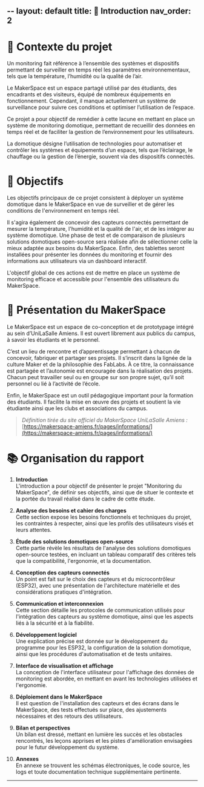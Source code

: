 --
layout: default
title: 🏁 Introduction
nav_order: 2
---

# 🧭 Contexte du projet

Un monitoring fait référence à l’ensemble des systèmes et dispositifs permettant de surveiller en temps réel les paramètres environnementaux, tels que la température, l’humidité ou la qualité de l’air.

Le MakerSpace est un espace partagé utilisé par des étudiants, des encadrants et des visiteurs, équipé de nombreux équipements en fonctionnement. Cependant, il manque actuellement un système de surveillance pour suivre ces conditions et optimiser l’utilisation de l’espace.

Ce projet a pour objectif de remédier à cette lacune en mettant en place un système de monitoring domotique, permettant de recueillir des données en temps réel et de faciliter la gestion de l’environnement pour les utilisateurs.

La domotique désigne l’utilisation de technologies pour automatiser et contrôler les systèmes et équipements d’un espace, tels que l’éclairage, le chauffage ou la gestion de l’énergie, souvent via des dispositifs connectés.

# 🎯 Objectifs

Les objectifs principaux de ce projet consistent à déployer un système domotique dans le MakerSpace en vue de surveiller et de gérer les conditions de l'environnement en temps réel. 

Il s'agira également de concevoir des capteurs connectés permettant de mesurer la température, l'humidité et la qualité de l'air, et de les intégrer au système domotique. Une phase de test et de comparaison de plusieurs solutions domotiques open-source sera réalisée afin de sélectionner celle la mieux adaptée aux besoins du MakerSpace. Enfin, des tablettes seront installées pour présenter les données du monitoring et fournir des informations aux utilisateurs via un dashboard interactif. 

L'objectif global de ces actions est de mettre en place un système de monitoring efficace et accessible pour l'ensemble des utilisateurs du MakerSpace.

# 🧰 Présentation du MakerSpace

Le MakerSpace est un espace de co-conception et de prototypage intégré au sein d’UniLaSalle Amiens. Il est ouvert librement aux publics du campus, à savoir les étudiants et le personnel.

C’est un lieu de rencontre et d’apprentissage permettant à chacun de concevoir, fabriquer et partager ses projets. Il s’inscrit dans la lignée de la culture Maker et de la philosophie des FabLabs. À ce titre, la connaissance est partagée et l’autonomie est encouragée dans la réalisation des projets. Chacun peut travailler seul ou en groupe sur son propre sujet, qu’il soit personnel ou lié à l’activité de l’école.

Enfin, le MakerSpace est un outil pédagogique important pour la formation des étudiants. Il facilite la mise en œuvre des projets et soutient la vie étudiante ainsi que les clubs et associations du campus.

> *Définition tirée du site officiel du MakerSpace UniLaSalle Amiens :*  
> [https://makerspace-amiens.fr/pages/informations/](https://makerspace-amiens.fr/pages/informations/)

# 📚 Organisation du rapport

1. **Introduction**  
L'introduction a pour objectif de présenter le projet "Monitoring du MakerSpace", de définir ses objectifs, ainsi que de situer le contexte et la portée du travail réalisé dans le cadre de cette étude.

2. **Analyse des besoins et cahier des charges**  
Cette section expose les besoins fonctionnels et techniques du projet, les contraintes à respecter, ainsi que les profils des utilisateurs visés et leurs attentes.

3. **Étude des solutions domotiques open-source**  
Cette partie révèle les résultats de l'analyse des solutions domotiques open-source testées, en incluant un tableau comparatif des critères tels que la compatibilité, l'ergonomie, et la documentation.

4. **Conception des capteurs connectés**  
Un point est fait sur le choix des capteurs et du microcontrôleur (ESP32), avec une présentation de l'architecture matérielle et des considérations pratiques d'intégration.

5. **Communication et interconnexion**  
Cette section détaille les protocoles de communication utilisés pour l'intégration des capteurs au système domotique, ainsi que les aspects liés à la sécurité et à la fiabilité.

6. **Développement logiciel**  
Une explication précise est donnée sur le développement du programme pour les ESP32, la configuration de la solution domotique, ainsi que les procédures d'automatisation et de tests unitaires.

7. **Interface de visualisation et affichage**  
La conception de l'interface utilisateur pour l'affichage des données de monitoring est abordée, en mettant en avant les technologies utilisées et l'ergonomie.

8. **Déploiement dans le MakerSpace**  
Il est question de l'installation des capteurs et des écrans dans le MakerSpace, des tests effectués sur place, des ajustements nécessaires et des retours des utilisateurs.

9. **Bilan et perspectives**  
Un bilan est dressé, mettant en lumière les succès et les obstacles rencontrés, les leçons apprises et les pistes d'amélioration envisagées pour le futur développement du système.

10. **Annexes**  
En annexe se trouvent les schémas électroniques, le code source, les logs et toute documentation technique supplémentaire pertinente.

---
